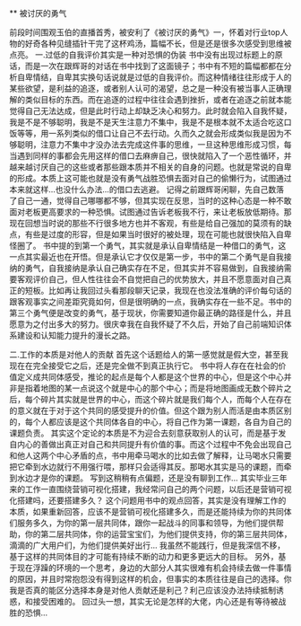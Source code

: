 ** 被讨厌的勇气



前段时间围观玉伯的直播首秀，被安利了《被讨厌的勇气》一，怀着对行业top人物的好奇各种见缝插针干完了这杯鸡汤，篇幅不长，但是还是很多次感受到思维被点亮。
一.过低的自我评价其实是一种对恐惧的伪装
书中没有出现过标题上的原话，而是一次在跟辉哥的对话在书中找到了这面镜子；书中有不短的篇幅都都在分析自卑情结，自卑其实换句话说就是过低的自我评价。而这种情绪往往形成于人的某些欲望，是利益的追逐，或者别人认可的渴望，总之是一种没有被当事人正确理解的类似目标的东西。而在追逐的过程中往往会遇到挫折，或者在追逐之前就本能觉得自己无法达成，但是此时行动上却缺乏决心和努力。此时就会陷入自我怀疑，我是不是不够聪明，我是不是天生注意力不集中，我是不是根本就不太适合吃这口饭等等，用一系列类似的借口让自己不去行动。久而久之就会形成类似我是因为不够聪明，注意力不集中才没办法去完成这件事的思维，一旦这种思维形成习惯，每当遇到同样的事都会先用这样的借口去麻痹自己，很快就陷入了一个恶性循环，并越来越讨厌自己的这些或者那些跟本质并不相关的自身的问题。也就是常说的自卑的形成。本质上这可能也就是没有勇气战胜恐惧去面对自己的偷懒行为，试图通过本来就这样...也没什么办法…的借口去逃避。
记得之前跟辉哥闲聊，先自己数落了自己一通，觉得自己哪哪都不够，但其实现在反思，当时的这种心态是一种不敢面对老板更高要求的一种恐惧。试图通过告诉老板我不行，来让老板放低期待。那现在回想当时说的那些不行很多地方也并不客观，有些是给自己强加的莫须有的缺点，有些是过度的形容，但是如果当时很好的被处理，现在可能也就很快陷入自卑怪圈了。
书中提的到第一个勇气，其实就是承认自卑情结是一种借口的勇气，这一点其实最近也在开悟。但是承认它才仅仅是第一步，书中的第二个勇气是自我接纳的勇气，自我接纳是承认自己确实存在不足，但其实并不容易做到，自我接纳需要客观评价自己，但人性往往会不自觉把自己的优势放大，并且不愿意面对自己真正的短板。比如再让我回过头看那段聊天记录，我现在也没法准确的评价每句话的跟客观事实之间差距究竟如何，但是很明确的一点，我确实存在一些不足。书中的第三个勇气便是改变的勇气，基于现状，你需要知道你最正确的路径是什么，并且愿意为之付出多大的努力。很庆幸我在自我怀疑了不久后，开始了自己前端知识体系建设和认知能力提升的漫长之路。

二.工作的本质是对他人的贡献
首先这个话题给人的第一感觉就是假大空，甚至我现在在完全接受它之后，还是完全做不到真正执行它。
书中将人存在在社会的价值定义成共同体感受，推论的起点是每个人都是这个世界的中心，但是这个中心并非是指着地图的某一点说这个就是中心的那个中心；而是将地图画成无数个碎片之后，每个碎片其实就是世界的中心，而这个碎片就是我们每个人，而每个人在存在的意义就在于对于这个共同的感受提升的价值。但这个跟为别人而活是由本质区别的，每个人都应该是这个共同体各自的中心，将自己作为第一课题，各自为自己的课题负责。
其实这个定论的本质是不为迎合去刻意获取别人的认可，而是基于发自内心的善做出真正对自己和共同提升有价值的事。而这个过程中不免会出现自己和他人这两个中心矛盾的点，书中用牵马喝水的比如去做了解释，让马喝水只需要把它牵到水边就行不用强行喂，那样只会适得其反。那喝水其实是马的课题，而牵到水边才是你的课题。
写到这稍稍有点偏题，还是没有聊到工作…
其实毕业三年来的工作一直围绕营销可视化搭建，我经常问自己的两个问题，以后还是营销可视化搭建吗，还要搭建多久？
这个问题用书中的观点回答，其实是没有理解工作的本质，如果重新回答，应该不是营销可视化搭建多久，而是还能持续为你的共同体们服务多久，为你的第一层共同体，跟你一起战斗的同事和领导，为他们提供帮助，你的第二层共同体，你的运营宝宝们，为他们提供支持，你的第三层共同体，滴滴的广大用户们，为他们提供美好出行…
我虽然不能践行，但是我深信不移，基于这样的共同体目的才可能有持续不断的动力和更多更远大的目标。
另外，基于现在浮躁的环境的一个思考，身边的大部分人其实很难有机会持续去做一件事情的原因，并且时常抱怨没有得到这样的机会，但事实的本质往往是自己的选择。你我是否真的能区分选择本身是对他人贡献还是利己？利己应该没办法持续抵制诱惑，和接受困难的。
回过头一想，其实无论是怎样的大佬，内心还是有等待被战胜的恐惧...
